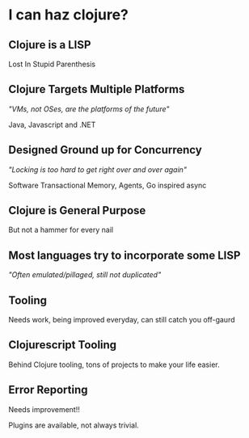 # I can haz clojure?




## Clojure is a LISP
Lost In Stupid Parenthesis




## Clojure Targets Multiple Platforms
_"VMs, not OSes, are the platforms of the future"_


Java, Javascript and .NET




## Designed Ground up for Concurrency
_"Locking is too hard to get right over and over again"_

Software Transactional Memory, Agents, Go inspired async






## Clojure is General Purpose
But not a hammer for every nail





## Most languages try to incorporate some LISP
_"Often emulated/pillaged, still not duplicated"_





## Tooling 

Needs work, being improved everyday, can still catch you off-gaurd






## Clojurescript Tooling
Behind Clojure tooling, tons of projects to make your life easier.





## Error Reporting

Needs improvement!!

Plugins are available, not always trivial.
